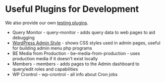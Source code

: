 # Useful Plugins for Development

We also provide our own [testing plugins](../src2/plugins/).

* Query Monitor - query-monitor - adds query data to web pages to aid debugging
* [WordPress Admin Style](https://github.com/bueltge/wordpress-admin-style) - shows CSS styles used in admin pages, useful for building admin menu php programs
* BE Media from Production - be-media-from-production - uses production media if it doesn't exist locally
* Members - members - adds pages to the Admin dashboard to query/edit roles and capabilities
* WP Crontrol - wp-crontrol - all info about Cron jobs
